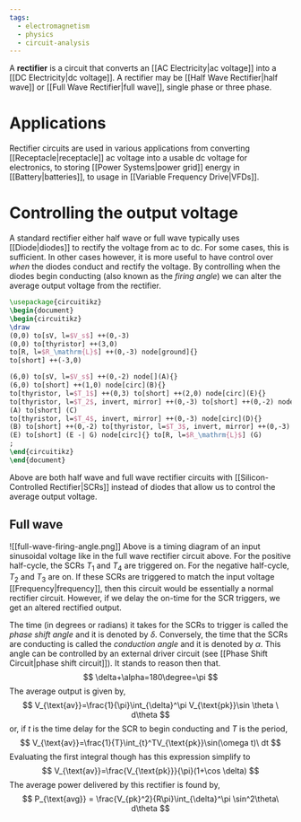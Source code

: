 ```yaml
---
tags:
  - electromagnetism
  - physics
  - circuit-analysis
---
```

A **rectifier** is a circuit that converts an [[AC Electricity|ac voltage]] into a [[DC Electricity|dc voltage]]. A rectifier may be [[Half Wave Rectifier|half wave]] or [[Full Wave Rectifier|full wave]], single phase or three phase. 
# Applications
Rectifier circuits are used in various applications from converting [[Receptacle|receptacle]] ac voltage into a usable dc voltage for electronics, to storing [[Power Systems|power grid]] energy in [[Battery|batteries]], to usage in [[Variable Frequency Drive|VFDs]]. 
# Controlling the output voltage
A standard rectifier either half wave or full wave typically uses [[Diode|diodes]] to rectify the voltage from ac to dc. For some cases, this is sufficient. In other cases however, it is more useful to have control over *when* the diodes conduct and rectify the voltage. By controlling when the diodes begin conducting (also known as the *firing angle*) we can alter the average output voltage from the rectifier.
```tikz
\usepackage{circuitikz}
\begin{document}
\begin{circuitikz}
\draw
(0,0) to[sV, l=$V_s$] ++(0,-3)
(0,0) to[thyristor] ++(3,0)
to[R, l=$R_\mathrm{L}$] ++(0,-3) node[ground]{}
to[short] ++(-3,0)

(6,0) to[sV, l=$V_s$] ++(0,-2) node[](A){}
(6,0) to[short] ++(1,0) node[circ](B){}
to[thyristor, l=$T_1$] ++(0,3) to[short] ++(2,0) node[circ](E){}
to[thyristor, l=$T_2$, invert, mirror] ++(0,-3) to[short] ++(0,-2) node[circ](C){}
(A) to[short] (C)
to[thyristor, l=$T_4$, invert, mirror] ++(0,-3) node[circ](D){}
(B) to[short] ++(0,-2) to[thyristor, l=$T_3$, invert, mirror] ++(0,-3) to[short] ++(5,0) node[circ]{} node[ground](G){}
(E) to[short] (E -| G) node[circ]{} to[R, l=$R_\mathrm{L}$] (G)
;
\end{circuitikz}
\end{document}
```

Above are both half wave and full wave rectifier circuits with [[Silicon-Controlled Rectifier|SCRs]] instead of diodes that allow us to control the average output voltage.
## Full wave
![[full-wave-firing-angle.png]]
Above is a timing diagram of an input sinusoidal voltage like in the full wave rectifier circuit above. For the positive half-cycle, the SCRs $T_{1}$ and $T_{4}$ are triggered on. For the negative half-cycle, $T_{2}$ and $T_{3}$ are on. If these SCRs are triggered to match the input voltage [[Frequency|frequency]], then this circuit would be essentially a normal rectifier circuit. However, if we delay the on-time for the SCR triggers, we get an altered rectified output. 

The time (in degrees or radians) it takes for the SCRs to trigger is called the *phase shift angle* and it is denoted by $\delta$. Conversely, the time that the SCRs are conducting is called the *conduction angle* and it is denoted by $\alpha$. This angle can be controlled by an external driver circuit (see [[Phase Shift Circuit|phase shift circuit]]). It stands to reason then that.
$$
\delta+\alpha=180\degree=\pi
$$
The average output is given by,
$$
V_{\text{av}}=\frac{1}{\pi}\int_{\delta}^\pi V_{\text{pk}}\sin \theta \ d\theta
$$
or, if $t$ is the time delay for the SCR to begin conducting and $T$ is the period,
$$
V_{\text{av}}=\frac{1}{T}\int_{t}^TV_{\text{pk}}\sin(\omega t)\ dt
$$
Evaluating the first integral though has this expression simplify to
$$
V_{\text{av}}=\frac{V_{\text{pk}}}{\pi}(1+\cos \delta)
$$
The average power delivered by this rectifier is found by,
$$
P_{\text{avg}} = \frac{V_{pk}^2}{R\pi}\int_{\delta}^\pi \sin^2\theta\ d\theta
$$